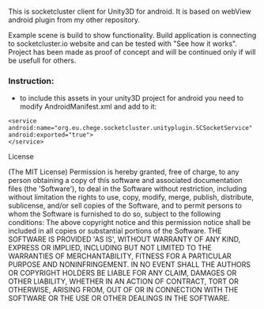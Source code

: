 This is socketcluster client for Unity3D for android. It is based on webView android plugin from my other repository.

Example scene is build to show functionality. Build application is connecting to socketcluster.io website and can be tested with "See how it works".
Project has been made as proof of concept and will be continued only if will be usefull for others.


### Instruction:

- to include this assets in your unity3D project for android you need to modify AndroidManifest.xml and add to it:
```
<service android:name="org.eu.chege.socketcluster.unityplugin.SCSocketService" android:exported="true">
</service>
```
License

(The MIT License)
Permission is hereby granted, free of charge, to any person obtaining a copy of this software and associated documentation files (the 'Software'), to deal in the Software without restriction, including without limitation the rights to use, copy, modify, merge, publish, distribute, sublicense, and/or sell copies of the Software, and to permit persons to whom the Software is furnished to do so, subject to the following conditions:
The above copyright notice and this permission notice shall be included in all copies or substantial portions of the Software.
THE SOFTWARE IS PROVIDED 'AS IS', WITHOUT WARRANTY OF ANY KIND, EXPRESS OR IMPLIED, INCLUDING BUT NOT LIMITED TO THE WARRANTIES OF MERCHANTABILITY, FITNESS FOR A PARTICULAR PURPOSE AND NONINFRINGEMENT. IN NO EVENT SHALL THE AUTHORS OR COPYRIGHT HOLDERS BE LIABLE FOR ANY CLAIM, DAMAGES OR OTHER LIABILITY, WHETHER IN AN ACTION OF CONTRACT, TORT OR OTHERWISE, ARISING FROM, OUT OF OR IN CONNECTION WITH THE SOFTWARE OR THE USE OR OTHER DEALINGS IN THE SOFTWARE.
